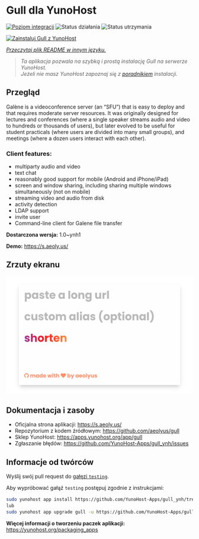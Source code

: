 <!--
To README zostało automatycznie wygenerowane przez <https://github.com/YunoHost/apps/tree/master/tools/readme_generator>
Nie powinno być ono edytowane ręcznie.
-->

# Gull dla YunoHost

[![Poziom integracji](https://apps.yunohost.org/badge/integration/gull)](https://ci-apps.yunohost.org/ci/apps/gull/)
![Status działania](https://apps.yunohost.org/badge/state/gull)
![Status utrzymania](https://apps.yunohost.org/badge/maintained/gull)

[![Zainstaluj Gull z YunoHost](https://install-app.yunohost.org/install-with-yunohost.svg)](https://install-app.yunohost.org/?app=gull)

*[Przeczytaj plik README w innym języku.](./ALL_README.md)*

> *Ta aplikacja pozwala na szybką i prostą instalację Gull na serwerze YunoHost.*  
> *Jeżeli nie masz YunoHost zapoznaj się z [poradnikiem](https://yunohost.org/install) instalacji.*

## Przegląd

Galène is a videoconference server (an “SFU”) that is easy to deploy and that requires moderate server resources. It was originally designed for lectures and conferences (where a single speaker streams audio and video to hundreds or thousands of users), but later evolved to be useful for student practicals (where users are divided into many small groups), and meetings (where a dozen users interact with each other).

### Client features:

- multiparty audio and video
- text chat
- reasonably good support for mobile (Android and iPhone/iPad)
- screen and window sharing, including sharing multiple windows simultaneously (not on mobile)
- streaming video and audio from disk
- activity detection
- LDAP support
- invite user
- Command-line client for Galene file transfer


**Dostarczona wersja:** 1.0~ynh1

**Demo:** <https://s.aeoly.us/>

## Zrzuty ekranu

![Zrzut ekranu z Gull](./doc/screenshots/screenshot.png)

## Dokumentacja i zasoby

- Oficjalna strona aplikacji: <https://s.aeoly.us/>
- Repozytorium z kodem źródłowym: <https://github.com/aeolyus/gull>
- Sklep YunoHost: <https://apps.yunohost.org/app/gull>
- Zgłaszanie błędów: <https://github.com/YunoHost-Apps/gull_ynh/issues>

## Informacje od twórców

Wyślij swój pull request do [gałęzi `testing`](https://github.com/YunoHost-Apps/gull_ynh/tree/testing).

Aby wypróbować gałąź `testing` postępuj zgodnie z instrukcjami:

```bash
sudo yunohost app install https://github.com/YunoHost-Apps/gull_ynh/tree/testing --debug
lub
sudo yunohost app upgrade gull -u https://github.com/YunoHost-Apps/gull_ynh/tree/testing --debug
```

**Więcej informacji o tworzeniu paczek aplikacji:** <https://yunohost.org/packaging_apps>
